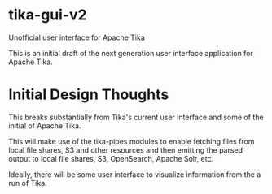 # tika-gui-v2
Unofficial user interface for Apache Tika

This is an initial draft of the next generation user interface application for Apache Tika.

# Initial Design Thoughts
This breaks substantially from Tika's current user interface and some of the initial
of Apache Tika.

This will make use of the tika-pipes modules to enable fetching files from 
local file shares, S3 and other resources and then emitting the parsed output
to local file shares, S3, OpenSearch, Apache Solr, etc.

Ideally, there will be some user interface to visualize information from
the a run of Tika.
